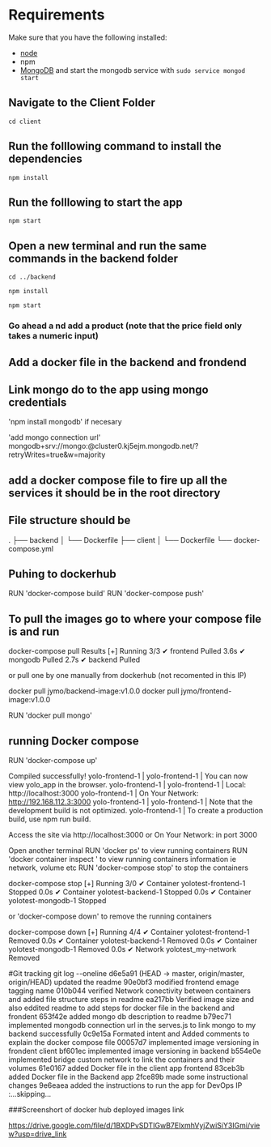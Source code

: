 # Requirements
Make sure that you have the following installed:
- [node](https://www.digitalocean.com/community/tutorials/how-to-install-node-js-on-ubuntu-18-04) 
- npm 
- [MongoDB](https://docs.mongodb.com/manual/tutorial/install-mongodb-on-ubuntu/) and start the mongodb service with `sudo service mongod start`

## Navigate to the Client Folder 
 `cd client`

## Run the folllowing command to install the dependencies 
 `npm install`

## Run the folllowing to start the app
 `npm start`

## Open a new terminal and run the same commands in the backend folder
 `cd ../backend`

 `npm install`

 `npm start`

### Go ahead a nd add a product (note that the price field only takes a numeric input)

## Add a docker file in the backend and frondend

 ## Link mongo do to the app using mongo credentials
 'npm install mongodb' if necesary

 'add mongo connection url'
  mongodb+srv://mongo:<password>@cluster0.kj5ejm.mongodb.net/?retryWrites=true&w=majority

## add a docker compose file to fire up all the services  it should be in the root directory


## File structure should be 
.
├── backend
│   └── Dockerfile
├── client
│   └── Dockerfile
└── docker-compose.yml


## Puhing to dockerhub
RUN 'docker-compose build'
RUN 'docker-compose push'


## To pull the images go to where your compose file is and run 

docker-compose pull
Results 
[+] Running 3/3
 ✔ frontend Pulled                                                         3.6s 
 ✔ mongodb Pulled                                                          2.7s 
 ✔ backend Pulled                                                 

or pull one by one manually from dockerhub (not recomented in this IP)

docker pull jymo/backend-image:v1.0.0
docker pull jymo/frontend-image:v1.0.0
<!-- mongo is not locally built -->
RUN 'docker pull mongo' 

## running Docker compose 
RUN 'docker-compose up' 


Compiled successfully!
yolo-frontend-1  | 
yolo-frontend-1  | You can now view yolo_app in the browser.
yolo-frontend-1  | 
yolo-frontend-1  |   Local:            http://localhost:3000
yolo-frontend-1  |   On Your Network:  http://192.168.112.3:3000
yolo-frontend-1  | 
yolo-frontend-1  | Note that the development build is not optimized.
yolo-frontend-1  | To create a production build, use npm run build.


Access the site via  http://localhost:3000 or On Your Network: in port 3000

Open another terminal
RUN 'docker ps' to view running containers
RUN 'docker container inspect ' to view running containers information ie network, volume etc
RUN 'docker-compose stop' to stop the containers 

  docker-compose stop
[+] Running 3/0
 ✔ Container yolotest-frontend-1  Stopped   0.0s 
 ✔ Container yolotest-backend-1   Stopped   0.0s 
 ✔ Container yolotest-mongodb-1   Stopped

or 'docker-compose down' to remove the running containers

 docker-compose down
[+] Running 4/4
 ✔ Container yolotest-frontend-1  Removed    0.0s 
 ✔ Container yolotest-backend-1   Removed    0.0s 
 ✔ Container yolotest-mongodb-1   Removed    0.0s 
 ✔ Network yolotest_my-network    Removed 



#Git tracking
git log --oneline
d6e5a91 (HEAD -> master, origin/master, origin/HEAD) updated the readme
90e0bf3 modified frontend emage tagging name
010b044 verified Network conectivity between containers and added file structure steps in readme
ea217bb Verified image size and also eddited readme to add steps for docker file in the backend and frondent
653f42e added mongo db description to readme
b79ec71 implemented mongodb connection url in the serves.js to link mongo to my backend successfully
0c9e15a Formated intent and Added comments to explain the docker compose file
00057d7 implemented image versioning in frondent client
bf601ec implemented image versioning in backend
b554e0e implemented bridge custom network to link the containers and their volumes
61e0167 added Docker file in the client app frontend
83ceb3b added Docker file in the Backend app
2fce89b made some instructional changes
9e6eaea added the instructions to run the app for DevOps IP
:...skipping...






###Screenshort of docker hub deployed images link

https://drive.google.com/file/d/1BXDPvSDTIGwB7ElxmhVyjZwiSiY3IGmi/view?usp=drive_link








